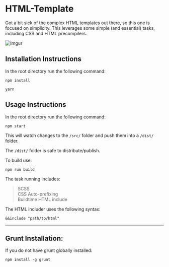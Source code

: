 # HTML-Template

Got a bit sick of the complex HTML templates out there, so this one is focused on simplicity.
This leverages some simple (and essential) tasks, including CSS and HTML precompilers.

![Imgur](http://i.imgur.com/NWDGVOO.png)

## Installation Instructions

In the root directory run the following command:
```
npm install
```

```
yarn
```

## Usage Instructions

In the root directory run the following command:

```
npm start
```

This will watch changes to the `/src/` folder and push them into a `/dist/` folder.

The `/dist/` folder is safe to distribute/publish.

To build use:

```
npm run build
```

The task running includes:

> SCSS  
> CSS Auto-prefixing  
> Buildtime HTML include

The HTML includer uses the following syntax:

```
&&include "path/to/html"
```


----------------------------

## Grunt Installation:

If you do not have grunt globally installed:

```
npm install -g grunt
```

